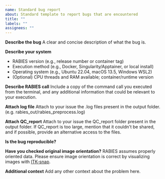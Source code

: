 ```yaml
---
name: Standard bug report
about: Standard template to report bugs that are encountered
title: ""
labels: ""
assignees: ""
---
```


**Describe the bug**
A clear and concise description of what the bug is.

**Describe your system**

- RABIES version (e.g., release number or container tag)
- Execution method (e.g., Docker, Singularity/Apptainer, or local install)
- Operating system (e.g., Ubuntu 22.04, macOS 13.5, Windows WSL2)
- (Optional) CPU threads and RAM available; container/runtime version

**Describe RABIES call**
Include a copy of the command call you executed from the terminal, and any additional information that could be relevant to your execution.

**Attach log file**
Attach to your issue the .log files present in the output folder. (e.g. rabies_out/rabies_preprocess.log)

**Attach QC_report**
Attach to your issue the QC_report folder present in the output folder. If QC_report is too large, mention that it couldn't be shared, and if possible, provide an alternative access to the files.

**Is the bug reproducible?**

**Have you checked original image orientation?**
RABIES assumes properly oriented data.
Please ensure image orientation is correct by visualizing images with [ITK-snap](https://www.itksnap.org/pmwiki/pmwiki.php).

**Additional context**
Add any other context about the problem here.
